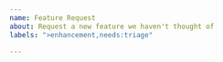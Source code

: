 ```yaml
---
name: Feature Request
about: Request a new feature we haven't thought of
labels: ">enhancement,needs:triage"

---
```

<!--
Please first search existing issues for the feature you are requesting;
it may already exist, even as a closed issue.
-->

<!--
Describe the feature.

Please give us as much context as possible about the feature. For example,
you could include a story about a time when you wanted to use the feature,
and also tell us what you had to do instead. The last part is helpful
because it gives us an idea of how much harder your life is without the
feature.

-->

